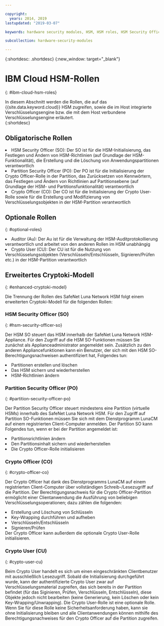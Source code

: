 ```yaml
---

copyright:
  years: 2014, 2019
lastupdated: "2019-03-07"

keywords: hardware security modules, HSM, HSM roles, HSM Security Officer, Partition Security Officer, Crypto Officer, Auditor, Crypto User, Appliance Admin, HSM Security Officer, Partition Security Officer, cryptographic, keys,

subcollection: hardware-security-modules

---
```


{:shortdesc: .shortdesc}
{:new_window: target="_blank"}

# IBM Cloud HSM-Rollen
{: #ibm-cloud-hsm-roles}

In diesem Abschnitt werden die Rollen, die auf das {{site.data.keyword.cloud}} HSM zugreifen, sowie die im Host integrierte Verschlüsselungsengine bzw. die mit dem Host verbundene Verschlüsselungsengine erläutert.  
{:shortdesc}

## Obligatorische Rollen
<li>HSM Security Officer (SO): Der SO ist für die HSM-Initialisierung, das Festlegen und Ändern von HSM-Richtlinien (auf Grundlage der HSM-Funktionalität), die Erstellung und die Löschung von Anwendungspartitionen verantwortlich
<li>Partition Security Officer (PO): Der PO ist für die Initialisierung der Crypto Officer-Rolle in der Partition, das Zurücksetzen von Kennwörtern, das Festlegen und Ändern von Richtlinien auf Partitionsebene (auf Grundlage der HSM- und Partitionsfunktionalität) verantwortlich
<li>Crypto Officer (CO): Der CO ist für die Initialisierung der Crypto User-Rolle sowie für die Erstellung und Modifizierung von Verschlüsselungsobjekten in der HSM-Partition verantwortlich

## Optionale Rollen
{: #optional-roles}

<li>Auditor (Au): Der Au ist für die Verwaltung der HSM-Auditprotokollierung verantwortlich und arbeitet von den anderen Rollen im HSM unabhängig
<li>Crypto User (CU): Der CU ist für die Nutzung von Verschlüsselungsobjekten (Verschlüsseln/Entschlüsseln, Signieren/Prüfen etc.) in der HSM-Partition verantwortlich

## Erweitertes Cryptoki-Modell
{: #enhanced-cryptoki-model}

Die Trennung der Rollen des SafeNet Luna Network HSM folgt einem erweiterten Cryptoki-Modell für die folgenden Rollen:

### HSM Security Officer (SO)
{: #hsm-security-officer-so}

Der HSM SO steuert das HSM innerhalb der SafeNet Luna Network HSM-Appliance. Für den Zugriff auf die HSM SO-Funktionen müssen Sie zunächst als Applianceadministrator angemeldet sein.
Zusätzlich zu den anderen Appliancefunktionen kann ein Benutzer, der sich mit den HSM SO-Berechtigungsnachweisen authentifiziert hat, Folgendes tun:
<li>Partitionen erstellen und löschen
<li>Das HSM sichern und wiederherstellen
<li>HSM-Richtlinien ändern

### Partition Security Officer (PO)
{: #partition-security-officer-po}

Der Partition Security Officer steuert mindestens eine Partition (virtuelle HSMs) innerhalb des SafeNet Luna Network HSM. Für den Zugriff auf Partition SO-Funktionen müssen Sie sich mit dem Dienstprogramm LunaCM auf einem registrierten Client-Computer anmelden.
Der Partition SO kann Folgendes tun, wenn er bei der Partition angemeldet ist:
<li>Partitionsrichtlinien ändern
<li>Den Partitionsinhalt sichern und wiederherstellen
<li>Die Crypto Officer-Rolle initialisieren

### Crypto Officer (CO)
{: #crypto-officer-co}

Der Crypto Officer hat dank des Dienstprogramms LunaCM auf einem registrierten Client-Computer über vollständigen Schreib-/Lesezugriff auf die Partition. Der Berechtigungsnachweis für die Crypto Officer-Partition ermöglicht einer Clientanwendung die Ausführung von beliebigen Verschlüsselungsoperationen; dazu zählen die folgenden:
<li>Erstellung und Löschung von Schlüsseln
<li>Key-Wrapping durchführen und aufheben
<li>Verschlüsseln/Entschlüsseln
<li>Signieren/Prüfen</li>
Der Crypto Officer kann außerdem die optionale Crypto User-Rolle initialisieren.

### Crypto User (CU)
{: #cypto-user-cu}

Beim Crypto User handelt es sich um einen eingeschränkten Clientbenutzer mit ausschließlich Lesezugriff. Sobald die Initialisierung durchgeführt wurde, kann der authentifizierte Crypto User zwar auf Verschlüsselungsmaterial zugreifen, das sich bereits in der Partition befindet (für das Siginieren, Prüfen, Verschlüsseln, Entschlüsseln), diese Objekte jedoch nicht bearbeiten (keine Generierung, kein Löschen oder kein Key-Wrapping/Unwrapping).
Die Crypto User-Rolle ist eine optionale Rolle. Wenn Sie für diese Rolle keine Sicherheitsanforderung haben, kann sie ohne Initialisierung bleiben und alle Clientanwendungen können mithilfe des Berechtigungsnachweises für den Crypto Officer auf die Partition zugreifen.
